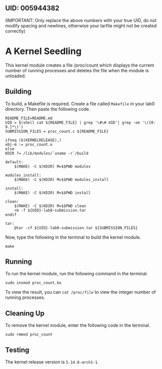 ## UID: 005944382

(IMPORTANT: Only replace the above numbers with your true UID, do not modify spacing and newlines, otherwise your tarfile might not be created correctly)

# A Kernel Seedling

This kernel module creates a file /proc/count which displays the current number of running processes and deletes the file when the module is unloaded.

## Building

To build, a Makefile is required. Create a file called `Makefile` in your lab0 directory. Then paste the following code.
```
README_FILE=README.md
UID = $(shell cat ${README_FILE} | grep '\#\# UID'| grep -oe '\([0-9.]*\)')
SUBMISSION_FILES = proc_count.c ${README_FILE}

ifneq ($(KERNELRELEASE),)
obj-m := proc_count.o
else
KDIR ?= /lib/modules/`uname -r`/build

default:
	$(MAKE) -C $(KDIR) M=$$PWD modules

modules_install:
	$(MAKE) -C $(KDIR) M=$$PWD modules_install

install:
	$(MAKE) -C $(KDIR) M=$$PWD install

clean:
	$(MAKE) -C $(KDIR) M=$$PWD clean
	rm -f ${UID}-lab0-submission.tar
endif

tar:
	@tar -cf ${UID}-lab0-submission.tar ${SUBMISSION_FILES}
```
Now, type the following in the terminal to build the kernel module.
```
make
```

## Running

To run the kernel module, run the following command in the terminal.
```
sudo insmod proc_count.ko
```
To view the result, you can `cat /proc/file` to view the integer number of running processes.

## Cleaning Up

To remove the kernel module, enter the following code in the terminal.
```
sudo rmmod proc_count
```

## Testing

The kernel release version is `5.14.8-arch1-1`.
